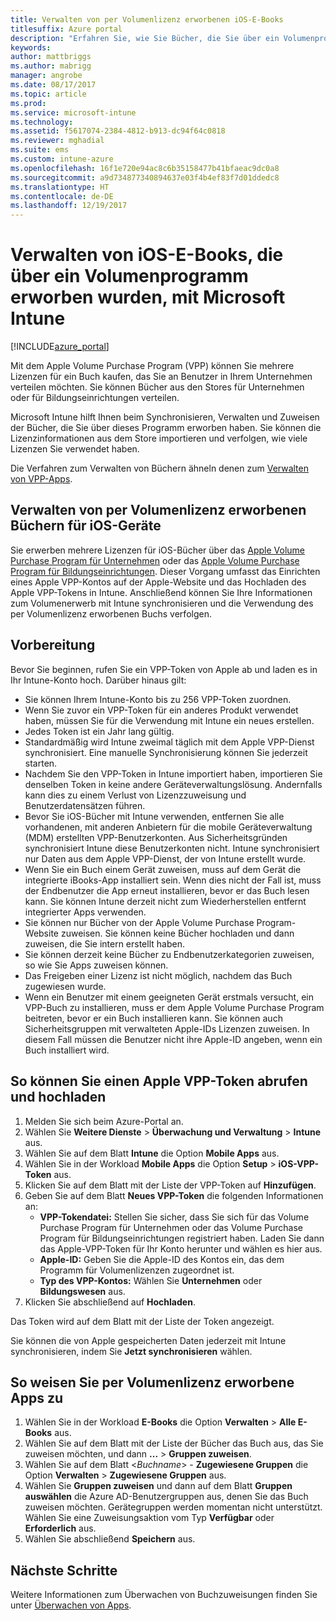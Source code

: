 ```yaml
---
title: Verwalten von per Volumenlizenz erworbenen iOS-E-Books
titlesuffix: Azure portal
description: "Erfahren Sie, wie Sie Bücher, die Sie über ein Volumenprogramm im iOS Store erworben haben, in Intune synchronisieren und dann ihre Nutzung verwalten und nachverfolgen.\""
keywords: 
author: mattbriggs
ms.author: mabrigg
manager: angrobe
ms.date: 08/17/2017
ms.topic: article
ms.prod: 
ms.service: microsoft-intune
ms.technology: 
ms.assetid: f5617074-2384-4812-b913-dc94f64c0818
ms.reviewer: mghadial
ms.suite: ems
ms.custom: intune-azure
ms.openlocfilehash: 16f1e720e94ac8c6b35158477b41bfaeac9dc0a8
ms.sourcegitcommit: a9d734877340894637e03f4b4ef83f7d01ddedc8
ms.translationtype: HT
ms.contentlocale: de-DE
ms.lasthandoff: 12/19/2017
---
```

# <a name="how-to-manage-ios-ebooks-you-purchased-through-a-volume-purchase-program-with-microsoft-intune"></a>Verwalten von iOS-E-Books, die über ein Volumenprogramm erworben wurden, mit Microsoft Intune


[!INCLUDE[azure_portal](./includes/azure_portal.md)]

Mit dem Apple Volume Purchase Program (VPP) können Sie mehrere Lizenzen für ein Buch kaufen, das Sie an Benutzer in Ihrem Unternehmen verteilen möchten. Sie können Bücher aus den Stores für Unternehmen oder für Bildungseinrichtungen verteilen.

Microsoft Intune hilft Ihnen beim Synchronisieren, Verwalten und Zuweisen der Bücher, die Sie über dieses Programm erworben haben. Sie können die Lizenzinformationen aus dem Store importieren und verfolgen, wie viele Lizenzen Sie verwendet haben.

Die Verfahren zum Verwalten von Büchern ähneln denen zum [Verwalten von VPP-Apps](vpp-apps-ios.md).

## <a name="manage-volume-purchased-books-for-ios-devices"></a>Verwalten von per Volumenlizenz erworbenen Büchern für iOS-Geräte
Sie erwerben mehrere Lizenzen für iOS-Bücher über das [Apple Volume Purchase Program für Unternehmen](http://www.apple.com/business/vpp/) oder das [Apple Volume Purchase Program für Bildungseinrichtungen](http://volume.itunes.apple.com/us/store). Dieser Vorgang umfasst das Einrichten eines Apple VPP-Kontos auf der Apple-Website und das Hochladen des Apple VPP-Tokens in Intune.  Anschließend können Sie Ihre Informationen zum Volumenerwerb mit Intune synchronisieren und die Verwendung des per Volumenlizenz erworbenen Buchs verfolgen.

## <a name="before-you-start"></a>Vorbereitung
Bevor Sie beginnen, rufen Sie ein VPP-Token von Apple ab und laden es in Ihr Intune-Konto hoch. Darüber hinaus gilt:

* Sie können Ihrem Intune-Konto bis zu 256 VPP-Token zuordnen.
* Wenn Sie zuvor ein VPP-Token für ein anderes Produkt verwendet haben, müssen Sie für die Verwendung mit Intune ein neues erstellen.
* Jedes Token ist ein Jahr lang gültig.
* Standardmäßig wird Intune zweimal täglich mit dem Apple VPP-Dienst synchronisiert. Eine manuelle Synchronisierung können Sie jederzeit starten.
* Nachdem Sie den VPP-Token in Intune importiert haben, importieren Sie denselben Token in keine andere Geräteverwaltungslösung. Andernfalls kann dies zu einem Verlust von Lizenzzuweisung und Benutzerdatensätzen führen.
* Bevor Sie iOS-Bücher mit Intune verwenden, entfernen Sie alle vorhandenen, mit anderen Anbietern für die mobile Geräteverwaltung (MDM) erstellten VPP-Benutzerkonten. Aus Sicherheitsgründen synchronisiert Intune diese Benutzerkonten nicht. Intune synchronisiert nur Daten aus dem Apple VPP-Dienst, der von Intune erstellt wurde.
* Wenn Sie ein Buch einem Gerät zuweisen, muss auf dem Gerät die integrierte iBooks-App installiert sein. Wenn dies nicht der Fall ist, muss der Endbenutzer die App erneut installieren, bevor er das Buch lesen kann. Sie können Intune derzeit nicht zum Wiederherstellen entfernt integrierter Apps verwenden.
* Sie können nur Bücher von der Apple Volume Purchase Program-Website zuweisen. Sie können keine Bücher hochladen und dann zuweisen, die Sie intern erstellt haben.
* Sie können derzeit keine Bücher zu Endbenutzerkategorien zuweisen, so wie Sie Apps zuweisen können.
* Das Freigeben einer Lizenz ist nicht möglich, nachdem das Buch zugewiesen wurde.
* Wenn ein Benutzer mit einem geeigneten Gerät erstmals versucht, ein VPP-Buch zu installieren, muss er dem Apple Volume Purchase Program beitreten, bevor er ein Buch installieren kann. Sie können auch Sicherheitsgruppen mit verwalteten Apple-IDs Lizenzen zuweisen. In diesem Fall müssen die Benutzer nicht ihre Apple-ID angeben, wenn ein Buch installiert wird.

## <a name="to-get-and-upload-an-apple-vpp-token"></a>So können Sie einen Apple VPP-Token abrufen und hochladen

1. Melden Sie sich beim Azure-Portal an.
2. Wählen Sie **Weitere Dienste** > **Überwachung und Verwaltung** > **Intune** aus.
3. Wählen Sie auf dem Blatt **Intune** die Option **Mobile Apps** aus.
1.  Wählen Sie in der Workload **Mobile Apps** die Option **Setup** > **iOS-VPP-Token** aus.
2.  Klicken Sie auf dem Blatt mit der Liste der VPP-Token auf **Hinzufügen**.
3.  Geben Sie auf dem Blatt **Neues VPP-Token** die folgenden Informationen an:
    - **VPP-Tokendatei:** Stellen Sie sicher, dass Sie sich für das Volume Purchase Program für Unternehmen oder das Volume Purchase Program für Bildungseinrichtungen registriert haben. Laden Sie dann das Apple-VPP-Token für Ihr Konto herunter und wählen es hier aus.
    - **Apple-ID:** Geben Sie die Apple-ID des Kontos ein, das dem Programm für Volumenlizenzen zugeordnet ist.
    - **Typ des VPP-Kontos:** Wählen Sie **Unternehmen** oder **Bildungswesen** aus.
4. Klicken Sie abschließend auf **Hochladen**.

Das Token wird auf dem Blatt mit der Liste der Token angezeigt.


Sie können die von Apple gespeicherten Daten jederzeit mit Intune synchronisieren, indem Sie **Jetzt synchronisieren** wählen.

## <a name="to-assign-a-volume-purchased-app"></a>So weisen Sie per Volumenlizenz erworbene Apps zu

1. Wählen Sie in der Workload **E-Books** die Option **Verwalten** > **Alle E-Books** aus.
2. Wählen Sie auf dem Blatt mit der Liste der Bücher das Buch aus, das Sie zuweisen möchten, und dann **...** > **Gruppen zuweisen**.
3. Wählen Sie auf dem Blatt <*Buchname*> - **Zugewiesene Gruppen** die Option **Verwalten** > **Zugewiesene Gruppen** aus.
4. Wählen Sie **Gruppen zuweisen** und dann auf dem Blatt **Gruppen auswählen** die Azure AD-Benutzergruppen aus, denen Sie das Buch zuweisen möchten. Gerätegruppen werden momentan nicht unterstützt.
Wählen Sie eine Zuweisungsaktion vom Typ **Verfügbar** oder **Erforderlich** aus. 
5. Wählen Sie abschließend **Speichern** aus.

## <a name="next-steps"></a>Nächste Schritte

Weitere Informationen zum Überwachen von Buchzuweisungen finden Sie unter [Überwachen von Apps](apps-monitor.md).






